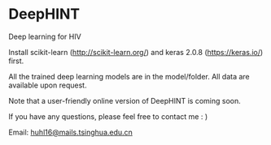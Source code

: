 # DeepHINT
Deep learning for HIV 

Install scikit-learn (http://scikit-learn.org/) and keras 2.0.8 (https://keras.io/) first.

All the trained deep learning models are in the model/folder. All data are available upon request.

Note that a user-friendly online version of DeepHINT is coming soon.

If you have any questions, please feel free to contact me : )

Email: huhl16@mails.tsinghua.edu.cn
